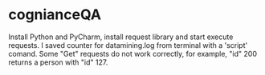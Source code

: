 # cognianceQA
Install Python and PyCharm, install request library and start execute requests. I saved counter for datamining.log from terminal with a 'script' comand. Some "Get" requests  do not work correctly, for example, "id" 200 returns a person with "id" 127.
